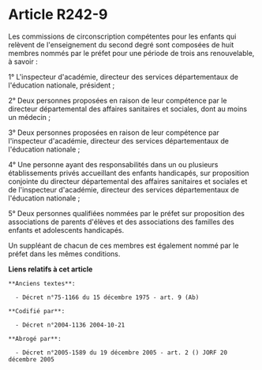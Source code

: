 # Article R242-9

Les commissions de circonscription compétentes pour les enfants qui relèvent de l'enseignement du second degré sont composées
de huit membres nommés par le préfet pour une période de trois ans renouvelable, à savoir :

1° L'inspecteur d'académie, directeur des services départementaux de l'éducation nationale, président ;

2° Deux personnes proposées en raison de leur compétence par le directeur départemental des affaires sanitaires et sociales,
dont au moins un médecin ;

3° Deux personnes proposées en raison de leur compétence par l'inspecteur d'académie, directeur des services départementaux
de l'éducation nationale ;

4° Une personne ayant des responsabilités dans un ou plusieurs établissements privés accueillant des enfants handicapés, sur
proposition conjointe du directeur départemental des affaires sanitaires et sociales et de l'inspecteur d'académie, directeur
des services départementaux de l'éducation nationale ;

5° Deux personnes qualifiées nommées par le préfet sur proposition des associations de parents d'élèves et des associations
des familles des enfants et adolescents handicapés.

Un suppléant de chacun de ces membres est également nommé par le préfet dans les mêmes conditions.

**Liens relatifs à cet article**

	**Anciens textes**:

	  - Décret n°75-1166 du 15 décembre 1975 - art. 9 (Ab)

	**Codifié par**:

	  - Décret n°2004-1136 2004-10-21

	**Abrogé par**:

	  - Décret n°2005-1589 du 19 décembre 2005 - art. 2 () JORF 20 décembre 2005
